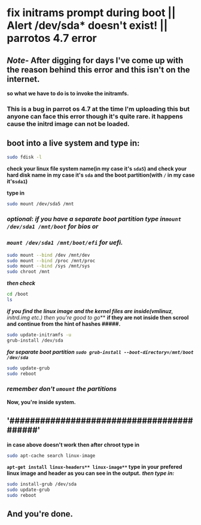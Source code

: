 # fix initrams prompt during boot || Alert /dev/sda* doesn't exist! || parrotos 4.7 error

## *Note-* After digging for days I've come up with the reason behind this error and this isn't on the internet.
**so what we have to do is to invoke the initramfs.**

### This is a bug in parrot os 4.7 at the time I'm uploading this but anyone can face this error though it's quite rare. it happens cause the initrd image can not be loaded. 

## boot into a live system and type in:
```bash
sudo fdisk -l
```
**check your linux file system name(in my case it's ``sda5``) and check your hard disk name in my case it's ``sda``**
**and the boot partition(with ``/`` in my case it's``sda1``)**

**type in**
```bash
sudo mount /dev/sda5 /mnt
```
### ***optional***: *if you have a separate boot partition type in``mount /dev/sda1 /mnt/boot`` for bios or* 
### *``mount /dev/sda1 /mnt/boot/efi`` for uefi.*

```bash
sudo mount --bind /dev /mnt/dev
sudo mount --bind /proc /mnt/proc
sudo mount --bind /sys /mnt/sys
sudo chroot /mnt
```
***then check***
```bash
cd /boot
ls
```
***if you find the linux image and the kernel files are inside(vmlinuz**, initrd.img etc.) then you're good to go***
**if they are not inside then scrool and continue from the hint of hashes #####.**
```bash
sudo update-initramfs -u 
grub-install /dev/sda
```
***for separate boot partition ``sudo grub-install --boot-directory=/mnt/boot /dev/sda``***
```bash
sudo update-grub
sudo reboot
```
### *remember don't ``umount`` the partitions*


**Now, you're inside system.**

## '##########################################'

**in case above doesn't work then after chroot  type in**
```bash
sudo apt-cache search linux-image
```
**``apt-get install linux-headers** linux-image**`` type in your prefered linux image and header as you can see in the output.**
***then type in:***
```bash
sudo install-grub /dev/sda
sudo update-grub
sudo reboot
```
## And you're done.

